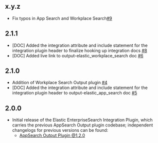 ## x.y.z
- Fix typos in App Search and Workplace Search[#9](https://github.com/logstash-plugins/logstash-integration-elastic_enterprise_search/pull/9) 

## 2.1.1
- [DOC] Added the integration attribute and include statement for the integration plugin header to finalize hooking up integration docs [#8](https://github.com/logstash-plugins/logstash-integration-elastic_enterprise_search/pull/8)
- [DOC] Added live link to output-elastic_workplace_search doc [#6](https://github.com/logstash-plugins/logstash-integration-elastic_enterprise_search/pull/6)

## 2.1.0
- Addition of Workplace Search Output plugin [#4](https://github.com/logstash-plugins/logstash-integration-elastic_enterprise_search/pull/4)
- [DOC] Added the integration attribute and include statement for the integration plugin header to output-elastic_app_search doc [#5](https://github.com/logstash-plugins/logstash-integration-elastic_enterprise_search/pull/5)


## 2.0.0
- Initial release of the Elastic EnterpriseSearch Integration Plugin, which carries the
  previous AppSearch Output plugin codebase; 
  independent changelogs for previous versions can be found:
   - [AppSearch Output Plugin @1.2.0](https://github.com/logstash-plugins/logstash-output-elastic_app_search/blob/v1.2.0/CHANGELOG.md)

